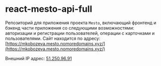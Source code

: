 # react-mesto-api-full
Репозиторий для приложения проекта `Mesto`, включающий фронтенд и бэкенд части приложения со следующими возможностями: авторизации и регистрации пользователей, операции с карточками и пользователями. 
Сайт находится по адресу: [https://mkobozeva.mesto.nomoredomains.xyz/](https://mkobozeva.mesto.nomoredomains.xyz/)

Внешний IP адрес: [51.250.96.91](http://51.250.96.91)
